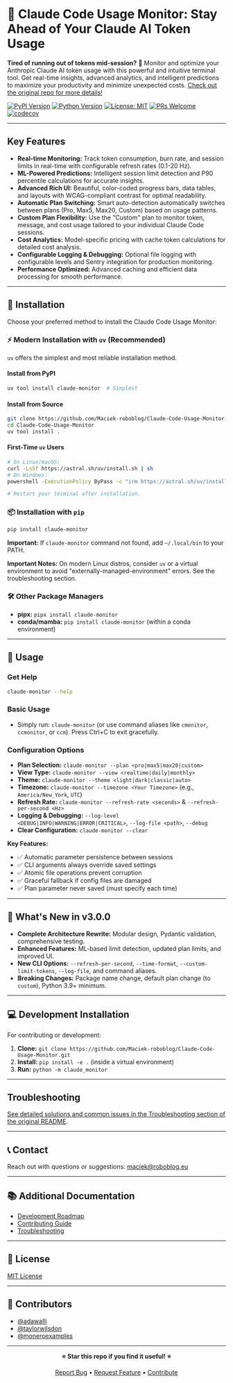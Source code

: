 # 🚀 Claude Code Usage Monitor: Stay Ahead of Your Claude AI Token Usage

**Tired of running out of tokens mid-session?** 🤖 Monitor and optimize your Anthropic Claude AI token usage with this powerful and intuitive terminal tool. Get real-time insights, advanced analytics, and intelligent predictions to maximize your productivity and minimize unexpected costs.  [Check out the original repo for more details!](https://github.com/Maciek-roboblog/Claude-Code-Usage-Monitor)

[![PyPI Version](https://img.shields.io/pypi/v/claude-monitor.svg)](https://pypi.org/project/claude-monitor/)
[![Python Version](https://img.shields.io/badge/python-3.9+-blue.svg)](https://python.org)
[![License: MIT](https://img.shields.io/badge/License-MIT-yellow.svg)](https://opensource.org/licenses/MIT)
[![PRs Welcome](https://img.shields.io/badge/PRs-welcome-brightgreen.svg)](http://makeapullrequest.com)
[![codecov](https://codecov.io/gh/Maciek-roboblog/Claude-Code-Usage-Monitor/branch/main/graph/badge.svg)](https://codecov.io/gh/Maciek-roboblog/Claude-Code-Usage-Monitor)

---

## Key Features

*   **Real-time Monitoring:** Track token consumption, burn rate, and session limits in real-time with configurable refresh rates (0.1-20 Hz).
*   **ML-Powered Predictions:** Intelligent session limit detection and P90 percentile calculations for accurate insights.
*   **Advanced Rich UI:** Beautiful, color-coded progress bars, data tables, and layouts with WCAG-compliant contrast for optimal readability.
*   **Automatic Plan Switching:** Smart auto-detection automatically switches between plans (Pro, Max5, Max20, Custom) based on usage patterns.
*   **Custom Plan Flexibility:**  Use the "Custom" plan to monitor token, message, and cost usage tailored to your individual Claude Code sessions.
*   **Cost Analytics:** Model-specific pricing with cache token calculations for detailed cost analysis.
*   **Configurable Logging & Debugging:**  Optional file logging with configurable levels and Sentry integration for production monitoring.
*   **Performance Optimized:** Advanced caching and efficient data processing for smooth performance.

---

## 🚀 Installation

Choose your preferred method to install the Claude Code Usage Monitor:

### ⚡ Modern Installation with `uv` (Recommended)

`uv` offers the simplest and most reliable installation method.

#### Install from PyPI

```bash
uv tool install claude-monitor  # Simplest
```

#### Install from Source

```bash
git clone https://github.com/Maciek-roboblog/Claude-Code-Usage-Monitor.git
cd Claude-Code-Usage-Monitor
uv tool install .
```

#### First-Time `uv` Users

```bash
# On Linux/macOS:
curl -LsSf https://astral.sh/uv/install.sh | sh
# On Windows:
powershell -ExecutionPolicy ByPass -c "irm https://astral.sh/uv/install.ps1 | iex"

# Restart your terminal after installation.
```

### 📦 Installation with `pip`

```bash
pip install claude-monitor
```

**Important:** If `claude-monitor` command not found, add `~/.local/bin` to your PATH.

**Important Notes:** On modern Linux distros, consider `uv` or a virtual environment to avoid "externally-managed-environment" errors. See the troubleshooting section.

### 🛠️ Other Package Managers

*   **pipx:** `pipx install claude-monitor`
*   **conda/mamba:** `pip install claude-monitor` (within a conda environment)

---

## 📖 Usage

### Get Help

```bash
claude-monitor --help
```

### Basic Usage

*   Simply run: `claude-monitor` (or use command aliases like `cmonitor`, `ccmonitor`, or `ccm`).  Press Ctrl+C to exit gracefully.

### Configuration Options

*   **Plan Selection:** `claude-monitor --plan <pro|max5|max20|custom>`
*   **View Type:** `claude-monitor --view <realtime|daily|monthly>`
*   **Theme:** `claude-monitor --theme <light|dark|classic|auto>`
*   **Timezone:** `claude-monitor --timezone <Your Timezone>` (e.g., `America/New_York`, `UTC`)
*   **Refresh Rate:** `claude-monitor --refresh-rate <seconds>` & `--refresh-per-second <Hz>`
*   **Logging & Debugging:** `--log-level <DEBUG|INFO|WARNING|ERROR|CRITICAL>`, `--log-file <path>`, `--debug`
*   **Clear Configuration:** `claude-monitor --clear`

**Key Features:**
- ✅ Automatic parameter persistence between sessions
- ✅ CLI arguments always override saved settings
- ✅ Atomic file operations prevent corruption
- ✅ Graceful fallback if config files are damaged
- ✅ Plan parameter never saved (must specify each time)

---

## 🚀 What's New in v3.0.0

*   **Complete Architecture Rewrite:** Modular design, Pydantic validation, comprehensive testing.
*   **Enhanced Features:** ML-based limit detection, updated plan limits, and improved UI.
*   **New CLI Options:** `--refresh-per-second`, `--time-format`, `--custom-limit-tokens`, `--log-file`, and command aliases.
*   **Breaking Changes:** Package name change, default plan change (to `custom`), Python 3.9+ minimum.

---

## 💻 Development Installation

For contributing or development:

1.  **Clone:** `git clone https://github.com/Maciek-roboblog/Claude-Code-Usage-Monitor.git`
2.  **Install:** `pip install -e .` (inside a virtual environment)
3.  **Run:** `python -m claude_monitor`

---

## Troubleshooting

[See detailed solutions and common issues in the Troubleshooting section of the original README](https://github.com/Maciek-roboblog/Claude-Code-Usage-Monitor#troubleshooting).

---

## 📞 Contact

Reach out with questions or suggestions:  [maciek@roboblog.eu](mailto:maciek@roboblog.eu)

---

## 📚 Additional Documentation

*   [Development Roadmap](DEVELOPMENT.md)
*   [Contributing Guide](CONTRIBUTING.md)
*   [Troubleshooting](TROUBLESHOOTING.md)

---

## 📝 License

[MIT License](LICENSE)

---

## 🤝 Contributors

*   [@adawalli](https://github.com/adawalli)
*   [@taylorwilsdon](https://github.com/taylorwilsdon)
*   [@moneroexamples](https://github.com/moneroexamples)

---
<div align="center">

**⭐ Star this repo if you find it useful! ⭐**

[Report Bug](https://github.com/Maciek-roboblog/Claude-Code-Usage-Monitor/issues) • [Request Feature](https://github.com/Maciek-roboblog/Claude-Code-Usage-Monitor/issues) • [Contribute](CONTRIBUTING.md)

</div>